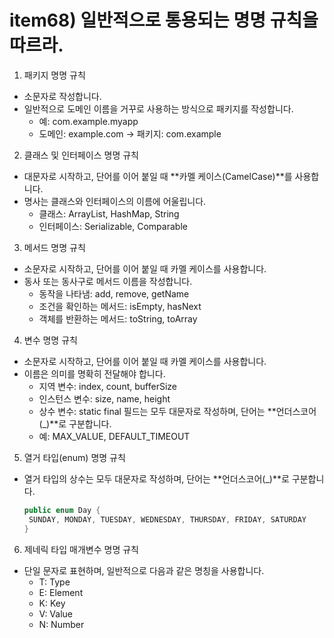 # item68) 일반적으로 통용되는 명명 규칙을 따르라.

1. 패키지 명명 규칙
- 소문자로 작성합니다.
- 일반적으로 도메인 이름을 거꾸로 사용하는 방식으로 패키지를 작성합니다. 
  - 예: com.example.myapp 
  - 도메인: example.com → 패키지: com.example

2. 클래스 및 인터페이스 명명 규칙 
- 대문자로 시작하고, 단어를 이어 붙일 때 **카멜 케이스(CamelCase)**를 사용합니다.
- 명사는 클래스와 인터페이스의 이름에 어울립니다. 
  - 클래스: ArrayList, HashMap, String 
  - 인터페이스: Serializable, Comparable

3. 메서드 명명 규칙
- 소문자로 시작하고, 단어를 이어 붙일 때 카멜 케이스를 사용합니다.
- 동사 또는 동사구로 메서드 이름을 작성합니다.
  - 동작을 나타냄: add, remove, getName
  - 조건을 확인하는 메서드: isEmpty, hasNext
  - 객체를 반환하는 메서드: toString, toArray

4. 변수 명명 규칙
- 소문자로 시작하고, 단어를 이어 붙일 때 카멜 케이스를 사용합니다.
- 이름은 의미를 명확히 전달해야 합니다.
  - 지역 변수: index, count, bufferSize
  - 인스턴스 변수: size, name, height
  - 상수 변수: static final 필드는 모두 대문자로 작성하며, 단어는 **언더스코어(_)**로 구분합니다.
  - 예: MAX_VALUE, DEFAULT_TIMEOUT

5. 열거 타입(enum) 명명 규칙
- 열거 타입의 상수는 모두 대문자로 작성하며, 단어는 **언더스코어(_)**로 구분합니다.
   ```java
   public enum Day {
    SUNDAY, MONDAY, TUESDAY, WEDNESDAY, THURSDAY, FRIDAY, SATURDAY
   }
   ```

6. 제네릭 타입 매개변수 명명 규칙
- 단일 문자로 표현하며, 일반적으로 다음과 같은 명칭을 사용합니다.
  - T: Type
  - E: Element
  - K: Key
  - V: Value
  - N: Number
